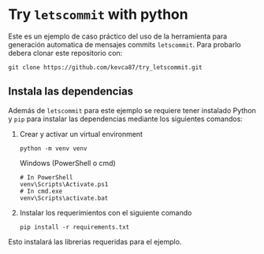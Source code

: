 # Try `letscommit` with python
Este es un ejemplo de caso práctico del uso de la herramienta para generación automatica de mensajes commits `letscommit`.
Para probarlo debera clonar este repositorio con:
```
git clone https://github.com/kevca87/try_letscommit.git
```

## Instala las dependencias
Además de `letscommit` para este ejemplo se requiere tener instalado Python y `pip` para instalar las dependencias mediante los siguientes comandos:
1. Crear y activar un virtual environment
    ```
    python -m venv venv
    ```
    Windows (PowerShell o cmd)
    ```
    # In PowerShell
    venv\Scripts\Activate.ps1
    # In cmd.exe
    venv\Scripts\activate.bat
    ```
2. Instalar los requerimientos con el siguiente comando
    ```
    pip install -r requirements.txt
    ```
Esto instalará las librerias requeridas para el ejemplo.